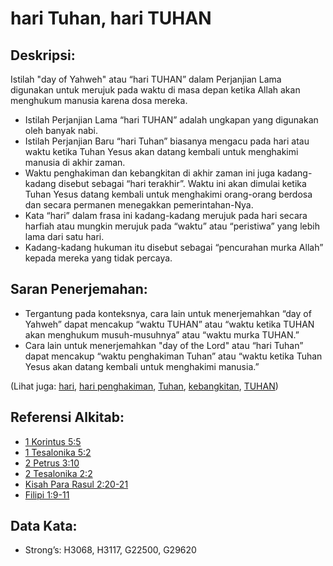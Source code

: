 # hari Tuhan, hari TUHAN

## Deskripsi:

Istilah "day of Yahweh" atau “hari TUHAN” dalam Perjanjian Lama digunakan untuk merujuk pada waktu di masa depan ketika Allah akan menghukum manusia karena dosa mereka. 

* Istilah Perjanjian Lama “hari TUHAN” adalah ungkapan yang digunakan oleh banyak nabi. 
* Istilah Perjanjian Baru “hari Tuhan” biasanya mengacu pada hari atau waktu ketika Tuhan Yesus akan datang kembali untuk menghakimi manusia di akhir zaman.
* Waktu penghakiman dan kebangkitan di akhir zaman ini juga kadang-kadang disebut sebagai “hari terakhir”. Waktu ini akan dimulai ketika Tuhan Yesus datang kembali untuk menghakimi orang-orang berdosa dan secara permanen menegakkan pemerintahan-Nya.
* Kata “hari” dalam frasa ini kadang-kadang merujuk pada hari secara harfiah atau mungkin merujuk pada “waktu” atau “peristiwa” yang lebih lama dari satu hari.
* Kadang-kadang hukuman itu disebut sebagai “pencurahan murka Allah” kepada mereka yang tidak percaya.

## Saran Penerjemahan:

* Tergantung pada konteksnya, cara lain untuk menerjemahkan “day of Yahweh” dapat mencakup “waktu TUHAN” atau “waktu ketika TUHAN akan menghukum musuh-musuhnya” atau “waktu murka TUHAN.”
* Cara lain untuk menerjemahkan "day of the Lord" atau  “hari Tuhan” dapat mencakup “waktu penghakiman Tuhan” atau “waktu ketika Tuhan Yesus akan datang kembali untuk menghakimi manusia.”

(Lihat juga: [hari](../other/biblicaltimeday.md), [hari penghakiman](../kt/judgmentday.md), [Tuhan](../kt/lord.md), [kebangkitan](../kt/resurrection.md), [TUHAN](../kt/yahweh.md))

## Referensi Alkitab:

* [1 Korintus 5:5](rc://en/tn/help/1co/05/05)
* [1 Tesalonika 5:2](rc://en/tn/help/1th/05/02)
* [2 Petrus 3:10](rc://en/tn/help/2pe/03/10)
* [2 Tesalonika 2:2](rc://en/tn/help/2th/02/02)
* [Kisah Para Rasul 2:20-21](rc://en/tn/help/act/02/20)
* [Filipi 1:9-11](rc://en/tn/help/php/01/09)

## Data Kata:

* Strong’s: H3068, H3117, G22500, G29620
